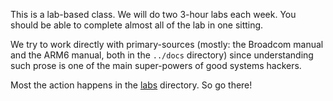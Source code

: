 This is a lab-based class.  We will do two 3-hour labs each week.
You should be able to complete almost all of the lab in one sitting.

We try to work directly with primary-sources (mostly: the Broadcom manual
and the ARM6 manual, both in the `../docs` directory) since understanding
such prose is one of the main super-powers of good systems hackers.

Most the action happens in the [labs](labs/README.md) directory.  So go there!

